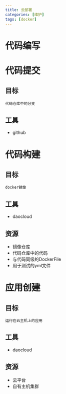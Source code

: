 ```yaml
---
title: 云部署
categories: [维护]
tags: [docker]
---
```



代码编写
============================================================









代码提交
============================================================

  目标
-------------------------------------------

    代码仓库中的分支



  工具
-------------------------------------------

*    github








代码构建
============================================================

  目标
-------------------------------------------

    docker镜像



  工具
-------------------------------------------

*    daocloud



  资源
-------------------------------------------


*    镜像仓库
*    代码仓库中的代码
*    与代码同级的DockerFile
*    用于测试的yml文件








应用创建
============================================================

  目标
-------------------------------------------

    运行在云主机上的应用



  工具
-------------------------------------------

*    daocloud



  资源
-------------------------------------------

*    云平台
*    自有主机集群